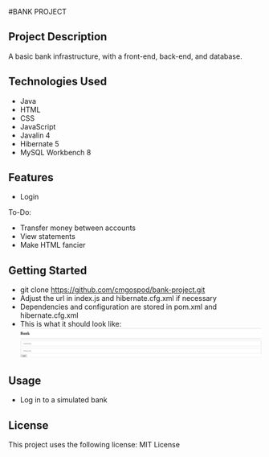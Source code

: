 #BANK PROJECT

## Project Description

A basic bank infrastructure, with a front-end, back-end, and database.

## Technologies Used

* Java
* HTML
* CSS
* JavaScript
* Javalin 4
* Hibernate 5
* MySQL Workbench 8

## Features

* Login

To-Do:

* Transfer money between accounts
* View statements
* Make HTML fancier

## Getting Started

* git clone https://github.com/cmgospod/bank-project.git
* Adjust the url in index.js and hibernate.cfg.xml if necessary
* Dependencies and configuration are stored in pom.xml and hibernate.cfg.xml
* This is what it should look like:
![Login page](https://raw.githubusercontent.com/cmgospod/bank-project/main/images/Capture.PNG)


## Usage

* Log in to a simulated bank

## License

This project uses the following license: MIT License